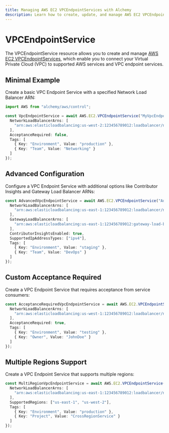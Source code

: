 ```yaml
---
title: Managing AWS EC2 VPCEndpointServices with Alchemy
description: Learn how to create, update, and manage AWS EC2 VPCEndpointServices using Alchemy Cloud Control.
---
```


# VPCEndpointService

The VPCEndpointService resource allows you to create and manage [AWS EC2 VPCEndpointServices](https://docs.aws.amazon.com/ec2/latest/userguide/), which enable you to connect your Virtual Private Cloud (VPC) to supported AWS services and VPC endpoint services.

## Minimal Example

Create a basic VPC Endpoint Service with a specified Network Load Balancer ARN:

```ts
import AWS from "alchemy/aws/control";

const VpcEndpointService = await AWS.EC2.VPCEndpointService("MyVpcEndpointService", {
  NetworkLoadBalancerArns: [
    "arn:aws:elasticloadbalancing:us-west-2:123456789012:loadbalancer/net/MyLoadBalancer/50dc6c495c0c9188"
  ],
  AcceptanceRequired: false,
  Tags: [
    { Key: "Environment", Value: "production" },
    { Key: "Team", Value: "Networking" }
  ]
});
```

## Advanced Configuration

Configure a VPC Endpoint Service with additional options like Contributor Insights and Gateway Load Balancer ARNs:

```ts
const AdvancedVpcEndpointService = await AWS.EC2.VPCEndpointService("AdvancedVpcEndpointService", {
  NetworkLoadBalancerArns: [
    "arn:aws:elasticloadbalancing:us-east-1:123456789012:loadbalancer/net/MyAdvancedLoadBalancer/12345abcdef"
  ],
  GatewayLoadBalancerArns: [
    "arn:aws:elasticloadbalancing:us-east-1:123456789012:gateway-load-balancer/MyGatewayLoadBalancer"
  ],
  ContributorInsightsEnabled: true,
  SupportedIpAddressTypes: ["ipv4"],
  Tags: [
    { Key: "Environment", Value: "staging" },
    { Key: "Team", Value: "DevOps" }
  ]
});
```

## Custom Acceptance Required

Create a VPC Endpoint Service that requires acceptance from service consumers:

```ts
const AcceptanceRequiredVpcEndpointService = await AWS.EC2.VPCEndpointService("AcceptanceRequiredVpcEndpointService", {
  NetworkLoadBalancerArns: [
    "arn:aws:elasticloadbalancing:us-west-1:123456789012:loadbalancer/net/MyAcceptanceLoadBalancer/67890fghijk"
  ],
  AcceptanceRequired: true,
  Tags: [
    { Key: "Environment", Value: "testing" },
    { Key: "Owner", Value: "JohnDoe" }
  ]
});
```

## Multiple Regions Support

Create a VPC Endpoint Service that supports multiple regions:

```ts
const MultiRegionVpcEndpointService = await AWS.EC2.VPCEndpointService("MultiRegionVpcEndpointService", {
  NetworkLoadBalancerArns: [
    "arn:aws:elasticloadbalancing:us-east-1:123456789012:loadbalancer/net/MyMultiRegionLoadBalancer/abcde12345"
  ],
  SupportedRegions: ["us-east-1", "us-west-2"],
  Tags: [
    { Key: "Environment", Value: "production" },
    { Key: "Project", Value: "CrossRegionService" }
  ]
});
```